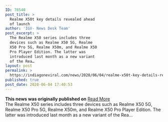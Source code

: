 ```yaml
---
ID: 78540
post_title: >
  Realme X50t key details revealed ahead
  of launch
author: 'IGV- News Desk Team'
post_excerpt: >
  The Realme X50 series includes three
  devices such as Realme X50 5G, Realme
  X50 Pro 5G, Realme X50m, and Realme X50
  Pro Player Edition. The latter was
  introduced last month as a new variant
  of the Rea…
layout: post
permalink: >
  https://indiagoneviral.com/news/2020/06/04/realme-x50t-key-details-revealed-ahead-of-launch/78540/india-gone-viral/
published: true
post_date: 2020-06-04 17:40:53
---
```

<b>This news was originally published on</b> <a href="https://www.gizmochina.com/2020/06/04/realme-x50t-key-details-revealed-ahead-of-launch/" class="button purchase" rel="nofollow noopener noreferrer" target="_blank">Read More</a> <br/>The Realme X50 series includes three devices such as Realme X50 5G, Realme X50 Pro 5G, Realme X50m, and Realme X50 Pro Player Edition. The latter was introduced last month as a new variant of the Rea…